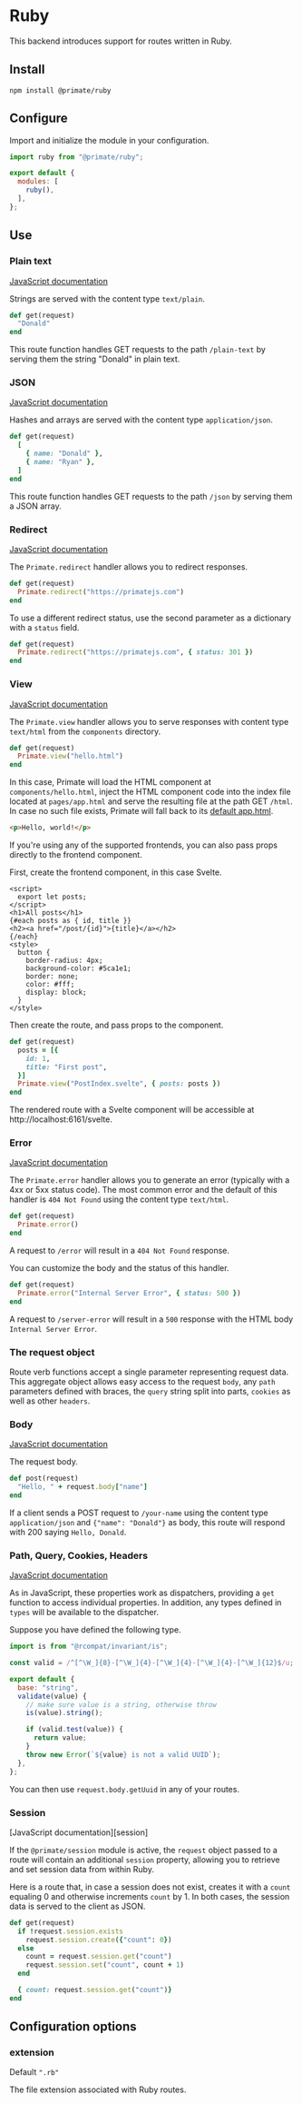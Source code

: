 # Ruby

This backend introduces support for routes written in Ruby.

## Install

`npm install @primate/ruby`

## Configure

Import and initialize the module in your configuration.

```js caption=primate.config.js
import ruby from "@primate/ruby";

export default {
  modules: [
    ruby(),
  ],
};
```

## Use

### Plain text

[JavaScript documentation][plain text]

Strings are served with the content type `text/plain`.

```rb caption=routes/plain-text.rb
def get(request)
  "Donald"
end
```

This route function handles GET requests to the path `/plain-text` by serving
them the string "Donald" in plain text.

### JSON

[JavaScript documentation][JSON]

Hashes and arrays are served with the content type `application/json`.

```rb caption=routes/json.rb
def get(request)
  [
    { name: "Donald" },
    { name: "Ryan" },
  ]
end
```

This route function handles GET requests to the path `/json` by serving them a
JSON array.

### Redirect

[JavaScript documentation][redirect]

The `Primate.redirect` handler allows you to redirect responses.

```rb caption=routes/redirect.rb
def get(request)
  Primate.redirect("https://primatejs.com")
end
```

To use a different redirect status, use the second parameter as a dictionary
with a `status` field.

```rb caption=routes/redirect.rb
def get(request)
  Primate.redirect("https://primatejs.com", { status: 301 })
end
```

### View

[JavaScript documentation][view]

The `Primate.view` handler allows you to serve responses with content type
`text/html` from the `components` directory.

```rb caption=routes/view.rb
def get(request)
  Primate.view("hello.html")
end
```

In this case, Primate will load the HTML component at `components/hello.html`,
inject the HTML component code into the index file located at `pages/app.html`
and serve the resulting file at the path GET `/html`. In case no such file
exists, Primate will fall back to its [default app.html][default-index].

```html caption=components/hello.html
<p>Hello, world!</p>
```

If you're using any of the supported frontends, you can also pass props
directly to the frontend component.

First, create the frontend component, in this case Svelte.

```svelte caption=components/PostIndex.svelte
<script>
  export let posts;
</script>
<h1>All posts</h1>
{#each posts as { id, title }}
<h2><a href="/post/{id}">{title}</a></h2>
{/each}
<style>
  button {
    border-radius: 4px;
    background-color: #5ca1e1;
    border: none;
    color: #fff;
    display: block;
  }
</style>
```

Then create the route, and pass props to the component.

```rb caption=routes/svelte.rb
def get(request)
  posts = [{
    id: 1,
    title: "First post",
  }]
  Primate.view("PostIndex.svelte", { posts: posts })
end
```

The rendered route with a Svelte component will be accessible at
http://localhost:6161/svelte.

### Error

[JavaScript documentation][error]

The `Primate.error` handler allows you to generate an error (typically with a
4xx or 5xx status code). The most common error and the default of this handler
is `404 Not Found` using the content type `text/html`.

```rb caption=routes/error.rn
def get(request)
  Primate.error()
end
```

A request to `/error` will result in a `404 Not Found` response.

You can customize the body and the status of this handler.

```rb caption=routes/server-error.rb
def get(request)
  Primate.error("Internal Server Error", { status: 500 })
end
```

A request to `/server-error` will result in a `500` response with the HTML body
`Internal Server Error`.

### The request object

Route verb functions accept a single parameter representing request data. This
aggregate object allows easy access to the request `body`, any `path`
parameters defined with braces, the `query` string split into parts, `cookies`
as well as other `headers`.

### Body

[JavaScript documentation][body]

The request body.

```rb caption=routes/your-name.rb
def post(request)
  "Hello, " + request.body["name"]
end
```

If a client sends a POST request to `/your-name` using the content type
`application/json` and `{"name": "Donald"}` as body, this route will respond
with 200 saying  `Hello, Donald`.

### Path, Query, Cookies, Headers

[JavaScript documentation][path]

As in JavaScript, these properties work as dispatchers, providing a `get`
function to access individual properties. In addition, any types defined in
`types` will be available to the dispatcher.

Suppose you have defined the following type.

```js caption=types/uuid.js
import is from "@rcompat/invariant/is";

const valid = /^[^\W_]{8}-[^\W_]{4}-[^\W_]{4}-[^\W_]{4}-[^\W_]{12}$/u;

export default {
  base: "string",
  validate(value) {
    // make sure value is a string, otherwise throw
    is(value).string();

    if (valid.test(value)) {
      return value;
    }
    throw new Error(`${value} is not a valid UUID`);
  },
};
```

You can then use `request.body.getUuid` in any of your routes.

### Session

[JavaScript documentation][session]

If the `@primate/session` module is active, the `request` object passed to a
route will contain an additional `session` property, allowing you to retrieve
and set session data from within Ruby.

Here is a route that, in case a session does not exist, creates it with a
`count` equaling 0 and otherwise increments `count` by 1. In both cases, the
session data is served to the client as JSON.

```rb caption=routes/session.rb
def get(request)
  if !request.session.exists
    request.session.create({"count": 0})
  else
    count = request.session.get("count")
    request.session.set("count", count + 1)
  end

  { count: request.session.get("count")}
end
```

## Configuration options

### extension

Default `".rb"`

The file extension associated with Ruby routes.

[plain text]: /guide/responses#plain-text
[json]: /guide/responses#json
[redirect]: /guide/responses#redirect
[error]: /guide/responses#error
[view]: /guide/responses#view
[body]: /guide/routes#body
[path]: /guide/routes#path
[default-index]:
https://github.com/primatejs/primate/blob/master/packages/primate/src/defaults/app.html
